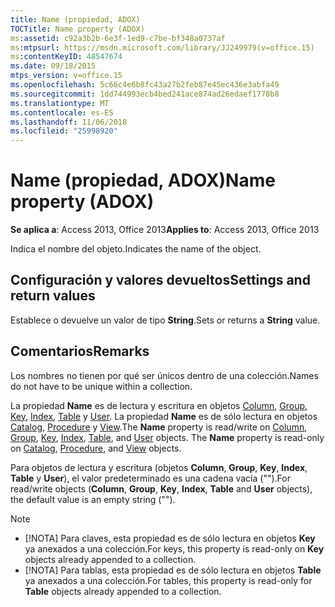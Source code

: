```yaml
---
title: Name (propiedad, ADOX)
TOCTitle: Name property (ADOX)
ms:assetid: c92a3b2b-6e3f-1ed9-c7be-bf348a0737af
ms:mtpsurl: https://msdn.microsoft.com/library/JJ249979(v=office.15)
ms:contentKeyID: 48547674
ms.date: 09/18/2015
mtps_version: v=office.15
ms.openlocfilehash: 5c66c4e6b8fc43a27b2feb87e45ec436e3abfa49
ms.sourcegitcommit: 1dd744993ecb4bed241ace874ad26edaef1778b8
ms.translationtype: MT
ms.contentlocale: es-ES
ms.lasthandoff: 11/06/2018
ms.locfileid: "25998920"
---
```

# <a name="name-property-adox"></a><span data-ttu-id="6a881-102">Name (propiedad, ADOX)</span><span class="sxs-lookup"><span data-stu-id="6a881-102">Name property (ADOX)</span></span>

<span data-ttu-id="6a881-103">**Se aplica a**: Access 2013, Office 2013</span><span class="sxs-lookup"><span data-stu-id="6a881-103">**Applies to**: Access 2013, Office 2013</span></span>

<span data-ttu-id="6a881-104">Indica el nombre del objeto.</span><span class="sxs-lookup"><span data-stu-id="6a881-104">Indicates the name of the object.</span></span>

## <a name="settings-and-return-values"></a><span data-ttu-id="6a881-105">Configuración y valores devueltos</span><span class="sxs-lookup"><span data-stu-id="6a881-105">Settings and return values</span></span>

<span data-ttu-id="6a881-106">Establece o devuelve un valor de tipo **String**.</span><span class="sxs-lookup"><span data-stu-id="6a881-106">Sets or returns a **String** value.</span></span>

## <a name="remarks"></a><span data-ttu-id="6a881-107">Comentarios</span><span class="sxs-lookup"><span data-stu-id="6a881-107">Remarks</span></span>

<span data-ttu-id="6a881-108">Los nombres no tienen por qué ser únicos dentro de una colección.</span><span class="sxs-lookup"><span data-stu-id="6a881-108">Names do not have to be unique within a collection.</span></span>

<span data-ttu-id="6a881-p101">La propiedad **Name** es de lectura y escritura en objetos [Column](column-object-adox.md), [Group](group-object-adox.md), [Key](key-object-adox.md), [Index](index-object-adox.md), [Table](table-object-adox.md) y [User](user-object-adox.md). La propiedad **Name** es de sólo lectura en objetos [Catalog](catalog-object-adox.md), [Procedure](procedure-object-adox.md) y [View](view-object-adox.md).</span><span class="sxs-lookup"><span data-stu-id="6a881-p101">The **Name** property is read/write on [Column](column-object-adox.md), [Group](group-object-adox.md), [Key](key-object-adox.md), [Index](index-object-adox.md), [Table](table-object-adox.md), and [User](user-object-adox.md) objects. The **Name** property is read-only on [Catalog](catalog-object-adox.md), [Procedure](procedure-object-adox.md), and [View](view-object-adox.md) objects.</span></span>

<span data-ttu-id="6a881-111">Para objetos de lectura y escritura (objetos **Column**, **Group**, **Key**, **Index**, **Table** y **User**), el valor predeterminado es una cadena vacía ("").</span><span class="sxs-lookup"><span data-stu-id="6a881-111">For read/write objects (**Column**, **Group**, **Key**, **Index**, **Table** and **User** objects), the default value is an empty string ("").</span></span>

> [!NOTE]
> - <span data-ttu-id="6a881-112">[!NOTA] Para claves, esta propiedad es de sólo lectura en objetos **Key** ya anexados a una colección.</span><span class="sxs-lookup"><span data-stu-id="6a881-112">For keys, this property is read-only on **Key** objects already appended to a collection.</span></span>
> - <span data-ttu-id="6a881-113">[!NOTA] Para tablas, esta propiedad es de sólo lectura en objetos **Table** ya anexados a una colección.</span><span class="sxs-lookup"><span data-stu-id="6a881-113">For tables, this property is read-only for **Table** objects already appended to a collection.</span></span>


